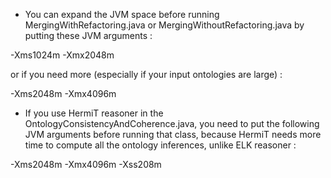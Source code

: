 * You can expand the JVM space before running MergingWithRefactoring.java or MergingWithoutRefactoring.java by putting these JVM arguments :

-Xms1024m -Xmx2048m

or if you need more (especially if your input ontologies are large) :

-Xms2048m -Xmx4096m

* If you use HermiT reasoner in the OntologyConsistencyAndCoherence.java, you need to put the following JVM arguments before running that class, because HermiT needs more time to compute all the ontology inferences, unlike ELK reasoner :

-Xms2048m -Xmx4096m -Xss208m
